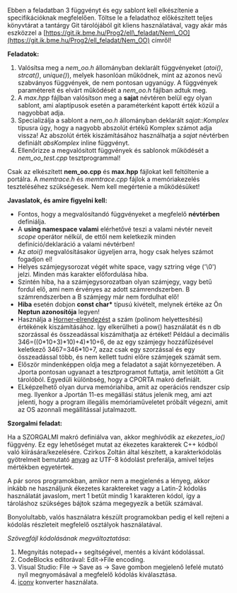 Ebben a feladatban 3 függvényt és egy sablont kell elkészítenie a specifikációknak megfelelően.
Töltse le a feladathoz előkészített teljes könyvtárat a tantárgy Git tárolójából git kliens használatával, vagy akár 
más eszközzel a [https://git.ik.bme.hu/Prog2/ell\_feladat/Nem\_OO](https://git.ik.bme.hu/Prog2/ell_feladat/Nem_OO) címről!

**Feladatok:**

 1. Valósítsa meg a _nem\_oo.h_ állományban deklarált függvényeket (_atoi()_, _strcat()_, _unique()_), melyek hasonlóan működnek, mint az azonos nevű szabványos függvények, de nem pontosan ugyanúgy. A függvények paramétereit és elvárt működését a _nem\_oo.h_ fájlban adtuk meg.
 2. A _max.hpp_ fájlban valósítson meg a **sajat** névtéren belül egy olyan sablont, ami alaptípusok esetén a paraméterként kapott érték közül a nagyobbat adja.
 3. Specializálja a sablont a _nem\_oo.h_ állományban deklarált _sajat::Komplex_ típusra úgy, hogy a nagyobb abszolút értékű Komplex számot adja vissza! Az abszolút érték kiszámításához használhatja a _sajat_ névtérben definiált _absKomplex_ inline függvényt.   
 4. Ellenőrizze a megvalósított függvények és sablonok működését a _nem\_oo\_test.cpp_ tesztprogrammal!

Csak az elkészített **nem\_oo.cpp** és **max.hpp** fájlokat kell feltöltenie a portálra. 
A _memtrace.h_ és _memtrace.cpp_ fájlok a memóriakezelés teszteléséhez szükségesek. Nem kell megértenie a működésüket!

**Javaslatok, és amire figyelni kell:**

- Fontos, hogy a megvalósítandó függvényeket a megfelelő **névtérben** definiálja. 
 - A **using namespace valami** elérhetővé teszi a valami névtér neveit _scope_ operátor nélkül, de ettől nem keletkezik minden definíció/deklaráció a valami névtérben! 
- Az _atoi()_ megvalósításakor ügyeljen arra, hogy csak helyes számot fogadjon el! 
 - Helyes számjegysorozat végét white space, vagy sztring vége ('\0') jelzi. Minden más karakter előfordulása hiba.
 - Szintén hiba, ha a számjegysorozatban olyan számjegy, vagy betű fordul elő, ami nem érvényes az adott számrendszerben. B számrendszerben a B számjegy már nem fordulhat elő!
 - **Hiba** esetén dobjon **const char\*** típusú kivételt, melynek értéke az Ön **Neptun azonosítója** legyen!
 - Használja a [Horner-elrendezést](https://hu.wikipedia.org/wiki/Polinom) a szám (polinom helyettesítési) 
értékének kiszámításához. Így elkerülheti a pow() használatát és n db szorzással és összeadással kiszámíthatja az értéket!
Például a decimális 346=((0\*10+3)\*10)+4)\*10+6, de az egy számjegy hozzáfűzésével keletkező 3467=346\*10+7, azaz csak egy szorzással és egy összeadással több, és nem kellett tudni előre számjegek számát sem.
- Először mindenképpen oldja meg a feladatot a saját környezetében. A Jporta pontosan ugyanazt a tesztprogramot futtatja, amit letöltött a Git tárolóból. Egyedüli különbség, hogy a CPORTA makró definiált.
- ELképzelhető olyan durva memóriahiba, amit az operációs rendszer csíp meg. Ilyenkor a Jportán 11-es megállási státus jelenik meg, ami azt jelenti, hogy a program illegális memóriaműveletet próbált végezni, amit az OS azonnali megállítással jutalmazott.  

**Szorgalmi feladat:**

Ha a SZORGALMI makró definiálva van, akkor meghívódik az _ekezetes\_io()_ függvény. 
Ez egy lehetőséget mutat az ékezetes karakterek C++ kódból való kiírására/kezelésére.
Czirkos Zoltán által készített, a karakterkódolás gyötrelmeit bemutató 
[anyag](https://infoc.eet.bme.hu/karakterkodolas) az UTF-8 kódolást preferálja, amivel 
teljes mértékben egyetértek. 

A pár soros programokban, amikor nem a megjelenés a lényeg, akkor inkább ne használjunk
ékezetes karaktereket vagy a Latin-2 kódolás használatát javaslom, mert 1 betűt 
mindig 1 karakteren kódol, így a tároláshoz szükséges bájtok száma megegyezik a betűk számával.

Bonyolultabb, valós használatra készült programokban pedig el kell rejteni a kódolás részleteit
megfelelő osztályok használatával.

*Szövegfájl kódolásának megváltoztatása*:
  1. Megnyitás notepad++ segítségével, mentés a kívánt kódolással.
  2. CodeBlocks editorával: Edit->File encoding.
  3. Visual Studio: File -> Save as -> Save gombon megjelenő lefelé mutató nyíl megnyomásával a megfelelő kódolás kiválasztása. 
  4. [iconv](https://www.gnu.org/software/libiconv) konverter használata.
 